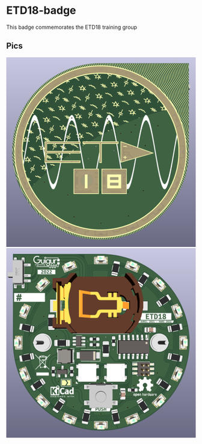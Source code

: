 # ETD18-badge
This badge commemorates the ETD18 training group

## Pics
![front](https://github.com/ETD-18/ETD18-badge/blob/main/img/front.png "front of the badge")
![back](https://github.com/ETD-18/ETD18-badge/blob/main/img/back_pop.png "back of the badge")
